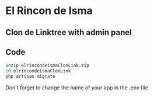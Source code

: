 # El Rincon de Isma
## Clon de Linktree with admin panel
## Code
``` bash
unzip elrincondeismaClonLink.zip
cd elrincondeismaClonLink
php artisan migrate
```
Don't forget to change the name of your app in the .env file

